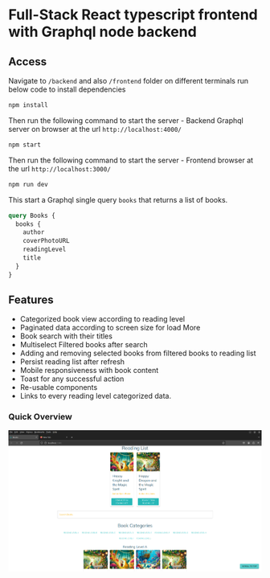 # Full-Stack React typescript frontend with Graphql node backend

## Access
Navigate to `/backend` and also `/frontend` folder on different terminals run below code to install dependencies

```bash
npm install
```

Then run the following command to start the server - Backend Graphql server on browser at the url `http://localhost:4000/`

```bash
npm start
```

Then run the following command to start the server - Frontend browser at the url `http://localhost:3000/`

```bash
npm run dev
```

This start a Graphql single query `books` that returns a list of books. 

```graphql
query Books {
  books {
    author
    coverPhotoURL
    readingLevel
    title
  }
}
```

## Features

- Categorized book view according to reading level
- Paginated data according to screen size for load More
- Book search with their titles
- Multiselect Filtered books after search
- Adding and removing selected books from filtered books to reading list
- Persist reading list after refresh
- Mobile responsiveness with book content
- Toast for any successful action
- Re-usable components
- Links to every reading level categorized data.


### Quick Overview
<img width="auto" alt="Screenshot from 2024-06-11 00-27-58" src="https://github.com/ronald-kimeli/fullstack-home-test/blob/main/frontend/public/images/Screenshot%20from%202024-06-11%2000-27-58.png">






